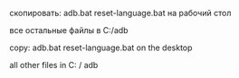 скопировать:
adb.bat
reset-language.bat
на рабочий стол

все остальные файлы в C:/adb




copy:
adb.bat
reset-language.bat
on the desktop

all other files in C: / adb